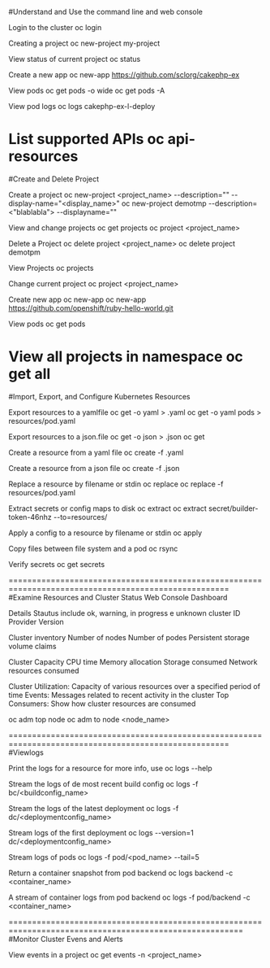 #Understand and Use the command line and web console

Login to the cluster
oc login

Creating a project
oc new-project my-project

View status of current project
oc status

Create a new app
oc new-app https://github.com/sclorg/cakephp-ex

View pods
oc get pods -o wide
oc get pods -A

View pod logs
oc logs cakephp-ex-l-deploy

List supported APIs
oc api-resources
==============================================================================================
#Create and Delete Project

Create a project
oc new-project <project_name> --description="<description>" --display-name="<display_name>"
oc new-project demotmp --description=<"blablabla"> --displayname="<blabla>"

View and change projects
oc get projects
oc project <project_name>

Delete a Project
oc delete project <project_name> 
oc delete project demotpm

View Projects
oc projects

Change current project
oc project <project_name>

Create new app
oc new-app <inform path project>
oc new-app https://github.com/openshift/ruby-hello-world.git 

View pods
oc get pods

View all projects in namespace
oc get all
====================================================================================================
#Import, Export, and Configure Kubernetes Resources

Export resources to a yamlfile
oc get -o yaml <resource> > <resources>.yaml
oc get -o yaml pods > resources/pod.yaml

Export resources to a json.file
oc get -o json <resource> > <resource>.json
oc get

Create a resource from a yaml file
oc create -f <resource>.yaml

Create a resource from a json file
oc create -f <resource>.json

Replace a resource by filename or stdin
oc replace
oc replace -f resources/pod.yaml

Extract secrets or config maps to disk
oc extract
oc extract secret/builder-token-46nhz --to=resources/

Apply a config to a resource by filename or stdin
oc apply

Copy files between file system and a pod
oc rsync

Verify secrets
oc get secrets

=====================================================================================================
#Examine Resources and Cluster Status
Web Console Dashboard

Details Stautus include ok, warning, in progress e unknown
cluster ID
Provider
Version

Cluster inventory
Number of nodes
Number of podes
Persistent storage volume claims

Cluster Capacity
CPU time
Memory allocation
Storage consumed
Network resources consumed

Cluster Utilization: Capacity of various resources over a specified period of time
Events: Messages related to recent activity in the cluster
Top Consumers: Show how cluster resources are consumed

oc adm top node
oc adm to node <node_name>

=====================================================================================================
#Viewlogs

Print the logs for a resource
for more info, use oc logs --help

Stream the logs of de most recent build config
oc logs -f bc/<buildconfig_name>

Stream the logs of the latest deployment
oc logs -f dc/<deploymentconfig_name>

Stream logs of the first deployment
oc logs --version=1 dc/<deploymentconfig_name>

Stream logs of pods
oc logs -f pod/<pod_name> --tail=5

Return a container snapshot from pod backend
oc logs backend -c <container_name>

A stream of container logs from pod backend
oc logs -f pod/backend -c <container_name>

========================================================================================================
#Monitor Cluster Evens and Alerts

View events in a project
oc get events -n <project_name> 
































